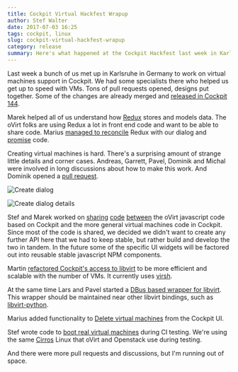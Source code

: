```yaml
---
title: Cockpit Virtual Hackfest Wrapup
author: Stef Walter
date: 2017-07-03 16:25
tags: cockpit, linux
slug: cockpit-virtual-hackfest-wrapup
category: release
summary: Here's what happened at the Cockpit Hackfest last week in Karlsruhe, Germany. We've were working on virtual machine functionality in Cockpit.
---
```


Last week a bunch of us met up in Karlsruhe in Germany to work on virtual
machines support in Cockpit. We had some specialists there who helped us
get up to speed with VMs. Tons of pull requests opened, designs put together.
Some of the changes are already merged and
[released in Cockpit 144](https://github.com/cockpit-project/cockpit/releases/tag/144).

Marek helped all of us understand how
[Redux](http://redux.js.org/)
stores
and models data. The oVirt folks are using Redux a lot in front end code
and want to be able to share code. Marius
[managed to reconcile](https://github.com/cockpit-project/cockpit/pull/7121)
Redux with our dialog and
[promise](https://developer.mozilla.org/en-US/docs/Web/JavaScript/Reference/Global_Objects/Promise)
code.

Creating virtual machines is hard. There's a surprising amount of strange
little details and corner cases. Andreas, Garrett, Pavel, Dominik and Michal were
involved in long discussions about how to make this work. And Dominik opened a
[pull request](https://github.com/cockpit-project/cockpit/pull/7128).

![Create dialog](https://raw.githubusercontent.com/cockpit-project/cockpit-design/master/virtual-machines/create-new-vm.png)

![Create dialog details](https://raw.githubusercontent.com/cockpit-project/cockpit-design/master/virtual-machines/create-vm-dialog.png)

Stef and Marek worked on
[sharing](https://github.com/cockpit-project/cockpit/pull/7139)
[code](https://github.com/cockpit-project/cockpit/pull/7133)
[between](https://github.com/cockpit-project/cockpit/pull/7128)
the oVirt javascript code based on Cockpit and the more general
virtual machines code in Cockpit. Since most of the code is shared, we decided we
didn't want to create any further API here that we had to keep stable, but rather
build and develop the two in tandem. In the future some of the specific UI widgets
will be factored out into reusable stable javascript NPM components.

Martin
[refactored Cockpit's access to libvirt](https://github.com/cockpit-project/cockpit/pull/7131)
to be more efficient and scalable with the number of VMs.
It currently uses [virsh](https://libvirt.org/sources/virshcmdref/html-single/).

At the same time Lars and Pavel started a
[DBus based wrapper for libvirt](https://github.com/larskarlitski/libvirt-dbus). This
wrapper should be maintained near other libvirt bindings, such as
[libvirt-python](https://libvirt.org/python.html).

Marius added functionality to
[Delete virtual machines](https://github.com/cockpit-project/cockpit/pull/7113) from the
Cockpit UI.

Stef wrote code to
[boot real virtual machines](https://github.com/cockpit-project/cockpit/pull/7117) during
CI testing. We're using the same [Cirros](http://cirros-cloud.net/) Linux that oVirt and
Openstack use during testing.

And there were more pull requests and discussions, but I'm running out of space.
